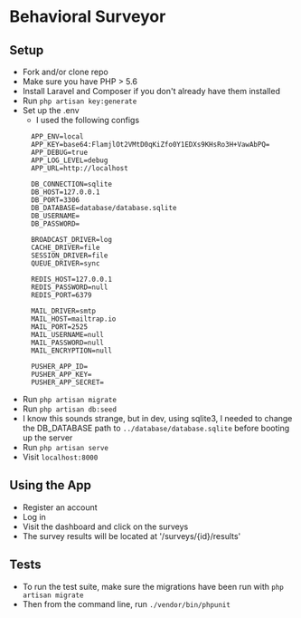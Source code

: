 # Behavioral Surveyor 

## Setup
- Fork and/or clone repo
- Make sure you have PHP > 5.6
- Install Laravel and Composer if you don't already have them installed
- Run `php artisan key:generate`
- Set up the .env
  - I used the following configs
  ```
    APP_ENV=local
    APP_KEY=base64:FlamjlOt2VMtD0qKiZfo0Y1EDXs9KHsRo3H+VawAbPQ=
    APP_DEBUG=true
    APP_LOG_LEVEL=debug
    APP_URL=http://localhost

    DB_CONNECTION=sqlite
    DB_HOST=127.0.0.1
    DB_PORT=3306
    DB_DATABASE=database/database.sqlite
    DB_USERNAME=
    DB_PASSWORD=

    BROADCAST_DRIVER=log
    CACHE_DRIVER=file
    SESSION_DRIVER=file
    QUEUE_DRIVER=sync

    REDIS_HOST=127.0.0.1
    REDIS_PASSWORD=null
    REDIS_PORT=6379

    MAIL_DRIVER=smtp
    MAIL_HOST=mailtrap.io
    MAIL_PORT=2525
    MAIL_USERNAME=null
    MAIL_PASSWORD=null
    MAIL_ENCRYPTION=null

    PUSHER_APP_ID=
    PUSHER_APP_KEY=
    PUSHER_APP_SECRET=

  ```
- Run `php artisan migrate`
- Run `php artisan db:seed`
- I know this sounds strange, but in dev, using sqlite3, I needed to change
  the DB_DATABASE path to `../database/database.sqlite` before booting up
  the server
- Run `php artisan serve`
- Visit `localhost:8000`

## Using the App
- Register an account
- Log in
- Visit the dashboard and click on the surveys
- The survey results will be located at '/surveys/{id}/results'

## Tests
- To run the test suite, make sure the migrations have been run with `php
  artisan migrate`
- Then from the command line, run `./vendor/bin/phpunit`
